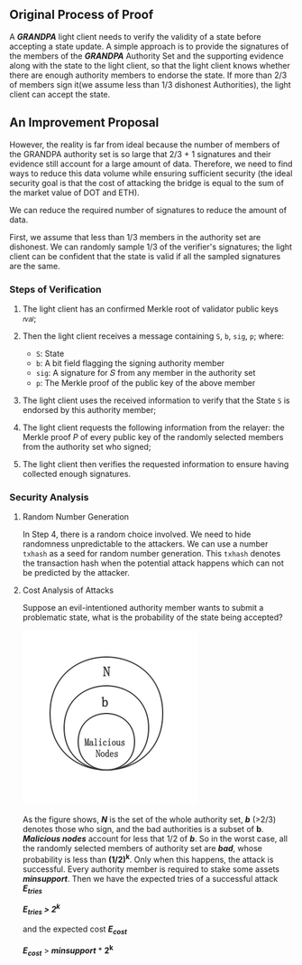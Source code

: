 ## Original Process of Proof

A ***GRANDPA*** light client needs to verify the validity of a state before accepting a state update. A simple approach is to provide the signatures of the members of the ***GRANDPA*** Authority Set and the supporting evidence along with the state to the light client, so that the light client knows whether there are enough authority members to endorse the state. If more than 2/3 of members sign it(we assume less than 1/3 dishonest Authorities), the light client can accept the state.

## An Improvement Proposal

However, the reality is far from ideal because the number of members of the GRANDPA authority set is so large that 2/3 + 1 signatures and their evidence still account for a large amount of data. Therefore, we need to find ways to reduce this data volume while ensuring sufficient security (the ideal security goal is that the cost of attacking the bridge is equal to the sum of the market value of DOT and ETH).

We can reduce the required number of signatures to reduce the amount of data.

First, we assume that less than 1/3 members in the authority set are dishonest. We can randomly sample 1/3 of the verifier's signatures; the light client can be confident that the state is valid if all the sampled signatures are the same.

### Steps of Verification

1. The light client has an confirmed Merkle root of validator public keys `𝑟𝑣𝑎𝑙`;
2. Then the light client receives a message containing  `S`, `b`, `sig`, `p`;
where:
   *  `S`: State
   *  `b`: A bit field flagging the signing authority member
   * `sig`: A signature for 𝑆 from any member in the authority set
   * `p`: The Merkle proof of the public key of the above member


1. The light client uses the received information to verify that the State  `S`  is endorsed by this authority member;
2. The light client requests the following information from the relayer: the Merkle proof *P* of every public key of the randomly selected members from the authority set who signed;
3. The light client then verifies the requested information to ensure having collected enough signatures.

### Security Analysis

1. Random Number Generation

    In Step 4, there is a random choice involved. We need to hide randomness unpredictable to the attackers. We can use a number `txhash` as a seed for random number generation. This  `txhash` denotes the transaction hash when the potential attack happens which can not be predicted by the attacker.

2. Cost Analysis of Attacks

    Suppose an evil-intentioned authority member wants to submit a problematic state, what is the probability of the state being accepted?

    ![BEEFY Security Model](assets/BEEFY_Security_Model.png)

    As the figure shows, **_N_** is the set of the whole authority set, **_b_** (>2/3) denotes those who sign, and the bad authorities is a subset of **b**. **_Malicious nodes_** account for less that 1/2 of **_b_**. So in the worst case, all the randomly selected members of authority set are **_bad_**, whose probability is less than __(1/2)<sup>k</sup>__. Only when this happens, the attack is successful. Every authority member is required to stake some assets **_minsupport_**. Then we have the expected tries of a successful attack **_E<sub>tries</sub>_**

    **_E<sub>tries</sub> > 2<sup>k</sup>_**

    and the expected cost **_E<sub>cost</sub>_**

    **_E<sub>cost</sub>_**   > **_minsupport_** * **2<sup>k</sup>**

